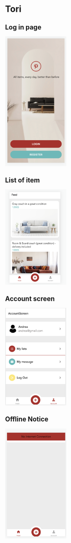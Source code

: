 # Tori

## Log in page

<img src = "./Login.png" width = "200"/>

## List of item

<img src = "./ListItem.png" width = "200"/>

## Account screen

<img src = "./AccountScreen.png" width = "200"/>

## Offline Notice

<img src = "./OfflineNotice.png" width = "200"/>
